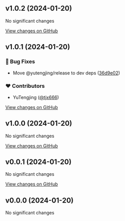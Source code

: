 ## v1.0.2 (2024-01-20)

No significant changes

[View changes on GitHub](https://github.com/tjx666/foo/compare/v1.0.1...v1.0.2 (2024-01-20))

## v1.0.1 (2024-01-20)

### 🐞 Bug Fixes

- Move @yutengjing/release to dev deps ([36d9e02](https://github.com/tjx666/foo/commit/36d9e02))

### ❤️ Contributors

- YuTengjing ([@tjx666](http://github.com/tjx666))

[View changes on GitHub](https://github.com/tjx666/foo/compare/v1.0.0...v1.0.1 (2024-01-20))

## v1.0.0 (2024-01-20)

No significant changes

[View changes on GitHub](https://github.com/tjx666/foo/compare/v0.0.1...v1.0.0 (2024-01-20))

## v0.0.1 (2024-01-20)

No significant changes

[View changes on GitHub](https://github.com/tjx666/foo/compare/v0.0.0...v0.0.1 (2024-01-20))

## v0.0.0 (2024-01-20)

No significant changes
